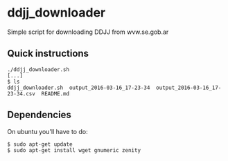 # ddjj\_downloader
Simple script for downloading DDJJ from wvw.se.gob.ar

## Quick instructions

    ./ddjj_downloader.sh
    [...]
    $ ls
    ddjj_downloader.sh  output_2016-03-16_17-23-34  output_2016-03-16_17-23-34.csv  README.md

## Dependencies

On ubuntu you'll have to do:

    $ sudo apt-get update
    $ sudo apt-get install wget gnumeric zenity
